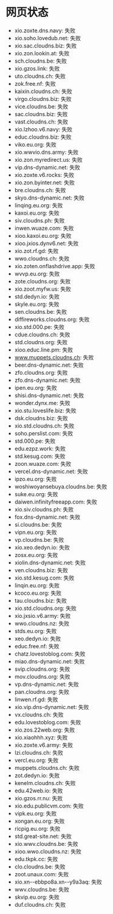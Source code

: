 # 网页状态
- xio.zoxte.dns.navy: 失败
- xio.soho.lovedub.net: 失败
- xio.sac.cloudns.biz: 失败
- xio.zon.lookin.at: 失败
- sch.cloudns.be: 失败
- xio.gzos.link: 失败
- uto.cloudns.ch: 失败
- zok.free.nf: 失败
- kaixin.cloudns.ch: 失败
- virgo.cloudns.biz: 失败
- vice.cloudns.be: 失败
- sac.cloudns.biz: 失败
- vast.cloudns.ch: 失败
- xio.lzhoo.v6.navy: 失败
- educ.cloudns.biz: 失败
- viko.eu.org: 失败
- xio.wwvio.dns.army: 失败
- xio.zon.myredirect.us: 失败
- vip.dns-dynamic.net: 失败
- xio.zoxte.v6.rocks: 失败
- xio.zon.byinter.net: 失败
- bre.cloudns.ch: 失败
- skyo.dns-dynamic.net: 失败
- linqing.eu.org: 失败
- kaxoi.eu.org: 失败
- siv.cloudns.ph: 失败
- inwen.wuaze.com: 失败
- xioo.kaxoi.eu.org: 失败
- xioo.jxios.dynv6.net: 失败
- xio.zot.rf.gd: 失败
- wwo.cloudns.ch: 失败
- xio.zoten.onflashdrive.app: 失败
- wvvp.eu.org: 失败
- zote.cloudns.org: 失败
- xio.zoot.myfw.us: 失败
- std.dedyn.io: 失败
- skyle.eu.org: 失败
- sen.cloudns.be: 失败
- diffireworks.cloudns.org: 失败
- xio.std.000.pe: 失败
- cdue.cloudns.ch: 失败
- std.cloudns.org: 失败
- xioo.educ.line.pm: 失败
- www.muppets.cloudns.ch: 失败
- beer.dns-dynamic.net: 失败
- zfo.cloudns.org: 失败
- zfo.dns-dynamic.net: 失败
- ipen.eu.org: 失败
- shisi.dns-dynamic.net: 失败
- wonder.dynx.me: 失败
- xio.stu.loveslife.biz: 失败
- dsk.cloudns.biz: 失败
- xio.std.cloudns.ch: 失败
- soho.perslist.com: 失败
- std.000.pe: 失败
- edu.ezpz.work: 失败
- std.kesug.com: 失败
- zoon.wuaze.com: 失败
- vercel.dns-dynamic.net: 失败
- ipzo.eu.org: 失败
- woshiwoyansebuya.cloudns.be: 失败
- suke.eu.org: 失败
- daiwen.infinityfreeapp.com: 失败
- xio.siv.cloudns.ph: 失败
- fox.dns-dynamic.net: 失败
- si.cloudns.be: 失败
- vipn.eu.org: 失败
- vp.cloudns.be: 失败
- xio.xeo.dedyn.io: 失败
- zosx.eu.org: 失败
- xiolin.dns-dynamic.net: 失败
- ven.cloudns.biz: 失败
- xio.std.kesug.com: 失败
- linqin.eu.org: 失败
- kcoco.eu.org: 失败
- tau.cloudns.biz: 失败
- xio.std.cloudns.org: 失败
- xio.jxsio.v6.army: 失败
- wwo.cloudns.nz: 失败
- stds.eu.org: 失败
- xeo.dedyn.io: 失败
- educ.free.nf: 失败
- chatz.lovestoblog.com: 失败
- miao.dns-dynamic.net: 失败
- svip.cloudns.org: 失败
- mov.cloudns.org: 失败
- vp.dns-dynamic.net: 失败
- pan.cloudns.org: 失败
- linwen.rf.gd: 失败
- xio.vip.dns-dynamic.net: 失败
- vx.cloudns.ch: 失败
- edu.lovestoblog.com: 失败
- xio.zos.22web.org: 失败
- xio.xiaohhh.xyz: 失败
- xio.zoxte.v6.army: 失败
- lzi.cloudns.ch: 失败
- vercl.eu.org: 失败
- muppets.cloudns.ch: 失败
- zot.dedyn.io: 失败
- kenelm.cloudns.ch: 失败
- edu.42web.io: 失败
- xio.gzos.rr.nu: 失败
- xio.edu.publicvm.com: 失败
- vipk.eu.org: 失败
- xongan.eu.org: 失败
- ricpig.eu.org: 失败
- std.great-site.net: 失败
- xio.wwv.cloudns.be: 失败
- xioo.wwo.cloudns.nz: 失败
- edu.tkpk.cc: 失败
- clo.cloudns.be: 失败
- zoot.unaux.com: 失败
- xio.xn--ebbpo8a.xn--y9a3aq: 失败
- wwv.cloudns.be: 失败
- skvip.eu.org: 失败
- duf.cloudns.ch: 失败
